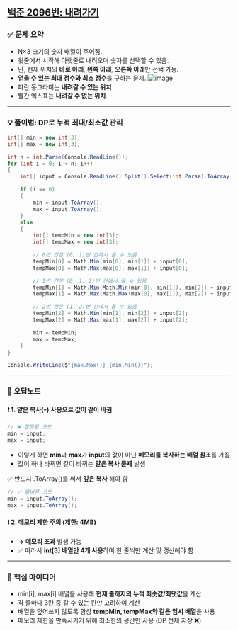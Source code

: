 
## [백준 2096번: 내려가기](https://github.com/Syldris/Baekjoon-Study/tree/main/C%23/%EB%B0%B1%EC%A4%80/Gold/2096.%E2%80%85%EB%82%B4%EB%A0%A4%EA%B0%80%EA%B8%B0)

### ✅ 문제 요약

- N×3 크기의 숫자 배열이 주어짐.
- 윗줄에서 시작해 아랫줄로 내려오며 숫자를 선택할 수 있음.
- 단, 현재 위치의 **바로 아래**, **왼쪽 아래**, **오른쪽 아래**만 선택 가능.
- **얻을 수 있는 최대 점수와 최소 점수**를 구하는 문제.
![image](https://github.com/user-attachments/assets/ce3bfdac-fb94-4ac0-949e-22219cb05abc)
- 파란 동그라미는 **내려갈 수 있는 위치**
- 빨간 엑스표는 **내려갈 수 없는 위치**
---

### 💡 풀이법: DP로 누적 최대/최소값 관리

```csharp
int[] min = new int[3];
int[] max = new int[3];

int n = int.Parse(Console.ReadLine());
for (int i = 0; i < n; i++)
{
    int[] input = Console.ReadLine().Split().Select(int.Parse).ToArray();

    if (i == 0) 
    {
        min = input.ToArray();
        max = input.ToArray();
    }
    else
    {
        int[] tempMin = new int[3];
        int[] tempMax = new int[3];

        // 0번 칸은 (0, 1)번 칸에서 올 수 있음
        tempMin[0] = Math.Min(min[0], min[1]) + input[0];
        tempMax[0] = Math.Max(max[0], max[1]) + input[0];

        // 1번 칸은 (0, 1, 2)번 칸에서 올 수 있음
        tempMin[1] = Math.Min(Math.Min(min[0], min[1]), min[2]) + input[1];
        tempMax[1] = Math.Max(Math.Max(max[0], max[1]), max[2]) + input[1];

        // 2번 칸은 (1, 2)번 칸에서 올 수 있음
        tempMin[2] = Math.Min(min[1], min[2]) + input[2];
        tempMax[2] = Math.Max(max[1], max[2]) + input[2];

        min = tempMin;
        max = tempMax;
    }
}

Console.WriteLine($"{max.Max()} {min.Min()}");

```
---
### 📎 오답노트

#### ❗ 1. 얕은 복사(`=`) 사용으로 값이 같이 바뀜
```csharp
// ❌ 잘못된 코드
min = input;
max = input;
```
- 이렇게 하면 **min**과 **max**가 **input**의 값이 아닌 **메모리를 복사하는 배열 참조**를 가짐
- 값이 하나 바뀌면 같이 바뀌는 **얕은 복사 문제** 발생

✅ 반드시 .ToArray()를 써서 **깊은 복사** 해야 함

```csharp
// ✅ 올바른 코드
min = input.ToArray();
max = input.ToArray();
```

#### ❗ 2. 메모리 제한 주의 (제한: 4MB)
- **→ 메모리 초과** 발생 가능
- ✅ 따라서 **int[3] 배열만 4개 사용**하여 한 줄씩만 계산 및 갱신해야 함

---

### 🧠 핵심 아이디어
- min[i], max[i] 배열을 사용해 **현재 줄까지의 누적 최솟값/최댓값**을 계산
- 각 줄마다 3칸 중 갈 수 있는 칸만 고려하여 계산
- 배열을 덮어쓰지 않도록 항상 **tempMin, tempMax와 같은 임시 배열**을 사용
- 메모리 제한을 만족시키기 위해 최소한의 공간만 사용 (DP 전체 저장 ❌)

